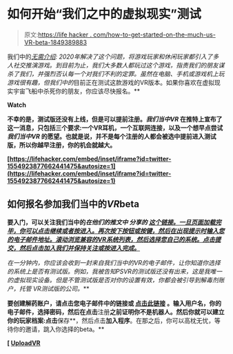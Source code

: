 # 如何开始“我们之中的虚拟现实”测试

> 原文:[https://life hacker . com/how-to-get-started-on-the-much-us-VR-beta-1849389883](https://lifehacker.com/how-to-get-started-on-the-among-us-vr-beta-1849389883)

我们中的[*无需介绍*](https://lifehacker.com/what-is-among-us-and-why-should-you-care-1845443020)*: 2020年解决了这个问题，将游戏玩家和休闲玩家都引入了多人社交推演游戏。到目前为止，我们大多数人都玩过这个游戏，指责我们的朋友谋杀了我们，并强烈否认每一个对我们不利的定罪。虽然在电脑、手机或游戏机上玩游戏很有趣，但我们中的*目前正在测试这款游戏的VR版本。如果你喜欢在虚拟现实宇宙飞船中杀死你的朋友，你应该尽快报名。** 

**Watch**

**不幸的是，测试版还没有上线，但是可以提前注册。*我们当中VR* 在推特上宣布了这一消息，只包括三个要求:一个VR耳机，一个互联网连接，以及一个想早点尝试*我们当中VR* 的愿望。也就是说，并不是每个注册的人都会被选中提前进入测试版，所以你越早注册，你的机会就越大。**

 **[https://lifehacker.com/embed/inset/iframe?id=twitter-1554923877662441475&autosize=1](https://lifehacker.com/embed/inset/iframe?id=twitter-1554923877662441475&autosize=1)** 

## **如何报名参加我们当中的*VR*beta**

**要入门，可以关注我们当中的*在他们的推文中 分享的 [这个链接。一旦页面加载完毕，你可以点击**继续**或者按**进入**。再次按下按钮或按键，然后在出现提示时输入您的电子邮件地址。滚动浏览兼容的VR系统列表，然后选择您自己的系统。点击**提交**，然后点击**加入我们并保持关注**或按**进入**完成。](https://antidote-custom.typeform.com/AmongUsVR-Beta?typeform-source=t.co)***

***在一分钟内，你应该会收到一封来自我们当中的*VR*的电子邮件，让你知道你选择的系统上是否有测试版。例如，我被告知PSVR的测试版还没有出来，这是我唯一的虚拟现实设备。但是不管测试版是否对你的设置有效，你都会被引导到解毒剂账户，托管 VR测试版的公司。***

**要创建解药账户，请点击您电子邮件中的链接或 [点击此链接](https://app.antidote.gg/#!/gamers/signup) 。输入用户名，你的电子邮件，选择密码，然后在点击**注册**之前证明你不是机器人。然后你就可以建立你的玩家档案:点击**保存**，然后点击**加入程序**。在那之后，你可以高枕无忧，等待你的邀请，跳入你选择的beta。**

**[ [UploadVR](https://uploadvr.com/among-us-vr-beta/)**